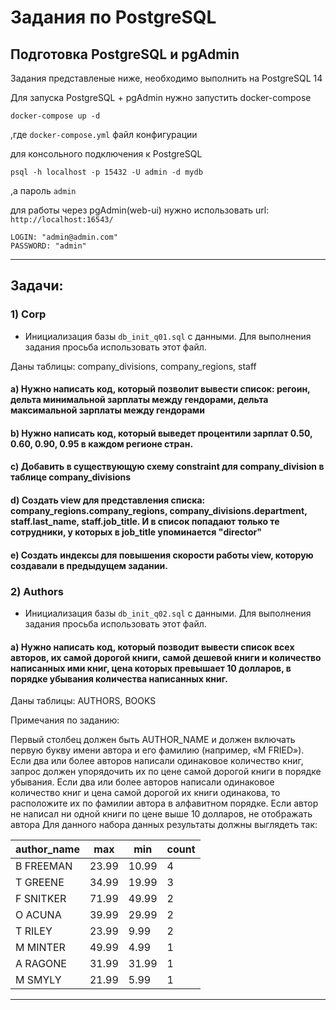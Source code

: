 # Задания по PostgreSQL

## Подготовка PostgreSQL и pgAdmin
Задания представленые ниже, необходимо выполнить на PostgreSQL 14

Для запуска PostgreSQL + pgAdmin нужно запустить docker-compose
```shell
docker-compose up -d
```
,где `docker-compose.yml` файл конфигурации 

для консольного подключения к PostgreSQL
```shell
psql -h localhost -p 15432 -U admin -d mydb
```
,а пароль `admin` 

для работы через pgAdmin(web-ui) нужно использовать url:  `http://localhost:16543/`

    LOGIN: "admin@admin.com"
    PASSWORD: "admin"

---
## Задачи:
### 1) Corp
 - Инициализация базы `db_init_q01.sql` с данными. Для выполнения задания просьба использовать этот файл.

Даны таблицы: company_divisions, company_regions, staff

#### a) Нужно написать код, который позволит вывести список: регоин, дельта минимальной зарплаты между гендорами, дельта максимальной зарплаты между  гендорами
#### b) Нужно написать код, который выведет процентили зарплат 0.50, 0.60, 0.90, 0.95 в каждом регионе стран. 
#### c) Добавить в существующую схему constraint для company_division в таблице company_divisions
#### d) Создать view для представления списка: company_regions.company_regions, company_divisions.department, staff.last_name, staff.job_title. И в список попадают только те сотрудники, у которых в job_title упоминается "director"
#### e) Создать индексы для повышения скорости работы view, которую создавали в предыдущем задании.

### 2) Authors
 - Инициализация базы `db_init_q02.sql` с данными. Для выполнения задания просьба использовать этот файл.

#### a) Нужно написать код, который позводит вывести список всех авторов, их самой дорогой книги, самой дешевой книги и количество написанных ими книг, цена которых превышает 10 долларов, в порядке убывания количества написанных книг.

Даны таблицы: AUTHORS, BOOKS 

Примечания по заданию:

Первый столбец должен быть AUTHOR_NAME и должен включать первую букву имени автора и его фамилию (например, «M FRIED»).
Если два или более авторов написали одинаковое количество книг, запрос должен упорядочить их по цене самой дорогой книги в порядке убывания.
Если два или более авторов написали одинаковое количество книг и цена самой дорогой их книги одинакова, то расположите их по фамилии автора в алфавитном порядке.
Если автор не написал ни одной книги по цене выше 10 долларов, не отображать автора
Для данного набора данных результаты должны выглядеть так:

| author_name | max   | min   | count |
| ----------- | ----- | ----- | ----- |
| B FREEMAN   | 23.99 | 10.99 | 4     |
| T GREENE    | 34.99 | 19.99 | 3     |
| F SNITKER   | 71.99 | 49.99 | 2     |
| O ACUNA     | 39.99 | 29.99 | 2     |
| T RILEY     | 23.99 | 9.99  | 2     |
| M MINTER    | 49.99 | 4.99  | 1     |
| A RAGONE    | 31.99 | 31.99 | 1     |
| M SMYLY     | 21.99 | 5.99  | 1     |

---

